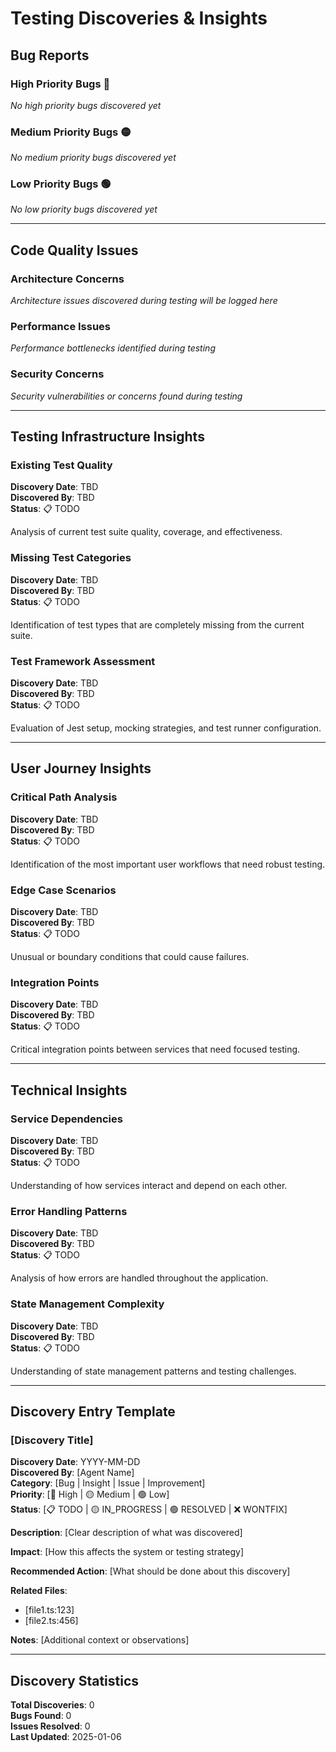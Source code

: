 # Testing Discoveries & Insights

## Bug Reports

### High Priority Bugs 🔴

_No high priority bugs discovered yet_

### Medium Priority Bugs 🟡

_No medium priority bugs discovered yet_

### Low Priority Bugs 🟢

_No low priority bugs discovered yet_

---

## Code Quality Issues

### Architecture Concerns

_Architecture issues discovered during testing will be logged here_

### Performance Issues

_Performance bottlenecks identified during testing_

### Security Concerns

_Security vulnerabilities or concerns found during testing_

---

## Testing Infrastructure Insights

### Existing Test Quality

**Discovery Date**: TBD  
**Discovered By**: TBD  
**Status**: 📋 TODO

Analysis of current test suite quality, coverage, and effectiveness.

### Missing Test Categories

**Discovery Date**: TBD  
**Discovered By**: TBD  
**Status**: 📋 TODO

Identification of test types that are completely missing from the current suite.

### Test Framework Assessment

**Discovery Date**: TBD  
**Discovered By**: TBD  
**Status**: 📋 TODO

Evaluation of Jest setup, mocking strategies, and test runner configuration.

---

## User Journey Insights

### Critical Path Analysis

**Discovery Date**: TBD  
**Discovered By**: TBD  
**Status**: 📋 TODO

Identification of the most important user workflows that need robust testing.

### Edge Case Scenarios

**Discovery Date**: TBD  
**Discovered By**: TBD  
**Status**: 📋 TODO

Unusual or boundary conditions that could cause failures.

### Integration Points

**Discovery Date**: TBD  
**Discovered By**: TBD  
**Status**: 📋 TODO

Critical integration points between services that need focused testing.

---

## Technical Insights

### Service Dependencies

**Discovery Date**: TBD  
**Discovered By**: TBD  
**Status**: 📋 TODO

Understanding of how services interact and depend on each other.

### Error Handling Patterns

**Discovery Date**: TBD  
**Discovered By**: TBD  
**Status**: 📋 TODO

Analysis of how errors are handled throughout the application.

### State Management Complexity

**Discovery Date**: TBD  
**Discovered By**: TBD  
**Status**: 📋 TODO

Understanding of state management patterns and testing challenges.

---

## Discovery Entry Template

### [Discovery Title]

**Discovery Date**: YYYY-MM-DD  
**Discovered By**: [Agent Name]  
**Category**: [Bug | Insight | Issue | Improvement]  
**Priority**: [🔴 High | 🟡 Medium | 🟢 Low]  
**Status**: [📋 TODO | 🟡 IN_PROGRESS | 🟢 RESOLVED | ❌ WONTFIX]

**Description**:
[Clear description of what was discovered]

**Impact**:
[How this affects the system or testing strategy]

**Recommended Action**:
[What should be done about this discovery]

**Related Files**:

- [file1.ts:123]
- [file2.ts:456]

**Notes**:
[Additional context or observations]

---

## Discovery Statistics

**Total Discoveries**: 0  
**Bugs Found**: 0  
**Issues Resolved**: 0  
**Last Updated**: 2025-01-06
